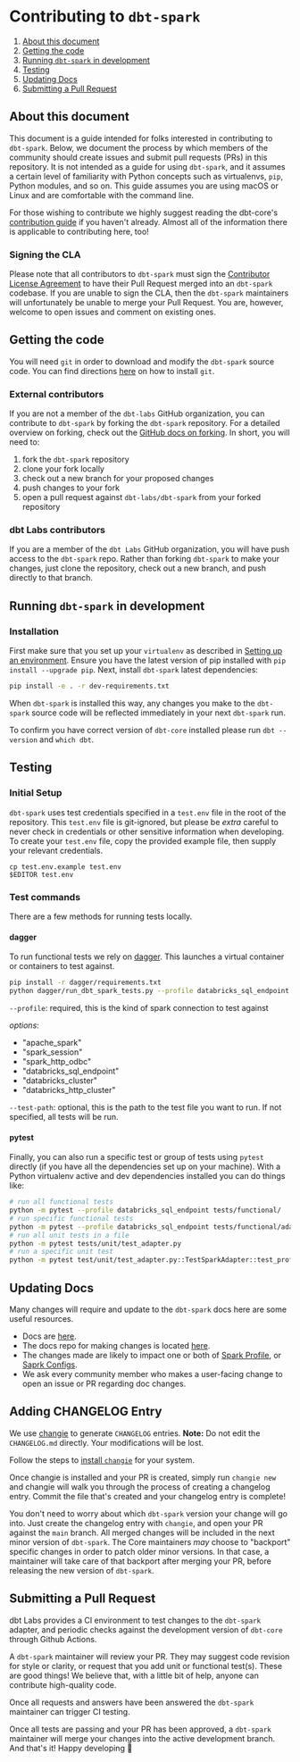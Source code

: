 # Contributing to `dbt-spark`

1. [About this document](#about-this-document)
3. [Getting the code](#getting-the-code)
5. [Running `dbt-spark` in development](#running-dbt-spark-in-development)
6. [Testing](#testing)
7. [Updating Docs](#updating-docs)
7. [Submitting a Pull Request](#submitting-a-pull-request)

## About this document
This document is a guide intended for folks interested in contributing to `dbt-spark`. Below, we document the process by which members of the community should create issues and submit pull requests (PRs) in this repository. It is not intended as a guide for using `dbt-spark`, and it assumes a certain level of familiarity with Python concepts such as virtualenvs, `pip`, Python modules, and so on. This guide assumes you are using macOS or Linux and are comfortable with the command line.

For those wishing to contribute we highly suggest reading the dbt-core's [contribution guide](https://github.com/dbt-labs/dbt-core/blob/HEAD/CONTRIBUTING.md) if you haven't already. Almost all of the information there is applicable to contributing here, too!

### Signing the CLA

Please note that all contributors to `dbt-spark` must sign the [Contributor License Agreement](https://docs.getdbt.com/docs/contributor-license-agreements) to have their Pull Request merged into an `dbt-spark` codebase. If you are unable to sign the CLA, then the `dbt-spark` maintainers will unfortunately be unable to merge your Pull Request. You are, however, welcome to open issues and comment on existing ones.


## Getting the code

You will need `git` in order to download and modify the `dbt-spark` source code. You can find directions [here](https://github.com/git-guides/install-git) on how to install `git`.

### External contributors

If you are not a member of the `dbt-labs` GitHub organization, you can contribute to `dbt-spark` by forking the `dbt-spark` repository. For a detailed overview on forking, check out the [GitHub docs on forking](https://help.github.com/en/articles/fork-a-repo). In short, you will need to:

1. fork the `dbt-spark` repository
2. clone your fork locally
3. check out a new branch for your proposed changes
4. push changes to your fork
5. open a pull request against `dbt-labs/dbt-spark` from your forked repository

### dbt Labs contributors

If you are a member of the `dbt Labs` GitHub organization, you will have push access to the `dbt-spark` repo. Rather than forking `dbt-spark` to make your changes, just clone the repository, check out a new branch, and push directly to that branch.


## Running `dbt-spark` in development

### Installation

First make sure that you set up your `virtualenv` as described in [Setting up an environment](https://github.com/dbt-labs/dbt-core/blob/HEAD/CONTRIBUTING.md#setting-up-an-environment).  Ensure you have the latest version of pip installed with `pip install --upgrade pip`. Next, install `dbt-spark` latest dependencies:

```sh
pip install -e . -r dev-requirements.txt
```

When `dbt-spark` is installed this way, any changes you make to the `dbt-spark` source code will be reflected immediately in your next `dbt-spark` run.

To confirm you have correct version of `dbt-core` installed please run `dbt --version` and `which dbt`.


## Testing

### Initial Setup

`dbt-spark` uses test credentials specified in a `test.env` file in the root of the repository. This `test.env` file is git-ignored, but please be _extra_ careful to never check in credentials or other sensitive information when developing. To create your `test.env` file, copy the provided example file, then supply your relevant credentials.

```
cp test.env.example test.env
$EDITOR test.env
```

### Test commands
There are a few methods for running tests locally.

#### dagger
To run functional tests we rely on [dagger](https://dagger.io/). This launches a virtual container or containers to test against.

```sh
pip install -r dagger/requirements.txt
python dagger/run_dbt_spark_tests.py --profile databricks_sql_endpoint --test-path tests/functional/adapter/test_basic.py::TestSimpleMaterializationsSpark::test_base
```

`--profile`: required, this is the kind of spark connection to test against

_options_:
  - "apache_spark"
  - "spark_session"
  - "spark_http_odbc"
  - "databricks_sql_endpoint"
  - "databricks_cluster"
  - "databricks_http_cluster"

`--test-path`: optional, this is the path to the test file you want to run. If not specified, all tests will be run.

#### pytest
Finally, you can also run a specific test or group of tests using `pytest` directly (if you have all the dependencies set up on your machine). With a Python virtualenv active and dev dependencies installed you can do things like:

```sh
# run all functional tests
python -m pytest --profile databricks_sql_endpoint tests/functional/
# run specific functional tests
python -m pytest --profile databricks_sql_endpoint tests/functional/adapter/test_basic.py
# run all unit tests in a file
python -m pytest tests/unit/test_adapter.py
# run a specific unit test
python -m pytest test/unit/test_adapter.py::TestSparkAdapter::test_profile_with_database
```
## Updating Docs

Many changes will require and update to the `dbt-spark` docs here are some useful resources.

- Docs are [here](https://docs.getdbt.com/).
- The docs repo for making changes is located [here]( https://github.com/dbt-labs/docs.getdbt.com).
- The changes made are likely to impact one or both of [Spark Profile](https://docs.getdbt.com/reference/warehouse-profiles/spark-profile), or [Saprk Configs](https://docs.getdbt.com/reference/resource-configs/spark-configs).
- We ask every community member who makes a user-facing change to open an issue or PR regarding doc changes.

## Adding CHANGELOG Entry

We use [changie](https://changie.dev) to generate `CHANGELOG` entries. **Note:** Do not edit the `CHANGELOG.md` directly. Your modifications will be lost.

Follow the steps to [install `changie`](https://changie.dev/guide/installation/) for your system.

Once changie is installed and your PR is created, simply run `changie new` and changie will walk you through the process of creating a changelog entry.  Commit the file that's created and your changelog entry is complete!

You don't need to worry about which `dbt-spark` version your change will go into. Just create the changelog entry with `changie`, and open your PR against the `main` branch. All merged changes will be included in the next minor version of `dbt-spark`. The Core maintainers _may_ choose to "backport" specific changes in order to patch older minor versions. In that case, a maintainer will take care of that backport after merging your PR, before releasing the new version of `dbt-spark`.

## Submitting a Pull Request

dbt Labs provides a CI environment to test changes to the `dbt-spark` adapter, and periodic checks against the development version of `dbt-core` through Github Actions.

A `dbt-spark` maintainer will review your PR. They may suggest code revision for style or clarity, or request that you add unit or functional test(s). These are good things! We believe that, with a little bit of help, anyone can contribute high-quality code.

Once all requests and answers have been answered the `dbt-spark` maintainer can trigger CI testing.

Once all tests are passing and your PR has been approved, a `dbt-spark` maintainer will merge your changes into the active development branch. And that's it! Happy developing :tada:
